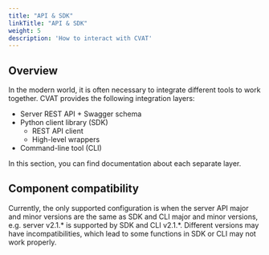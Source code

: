 ```yaml
---
title: "API & SDK"
linkTitle: "API & SDK"
weight: 5
description: 'How to interact with CVAT'
---
```


## Overview

In the modern world, it is often necessary to integrate different tools to work together.
CVAT provides the following integration layers:

- Server REST API + Swagger schema
- Python client library (SDK)
  - REST API client
  - High-level wrappers
- Command-line tool (CLI)

In this section, you can find documentation about each separate layer.

## Component compatibility

Currently, the only supported configuration is when the server API major and minor versions
are the same as SDK and CLI major and minor versions, e.g. server v2.1.* is supported by
SDK and CLI v2.1.*. Different versions may have incompatibilities, which lead to some functions
in SDK or CLI may not work properly.
